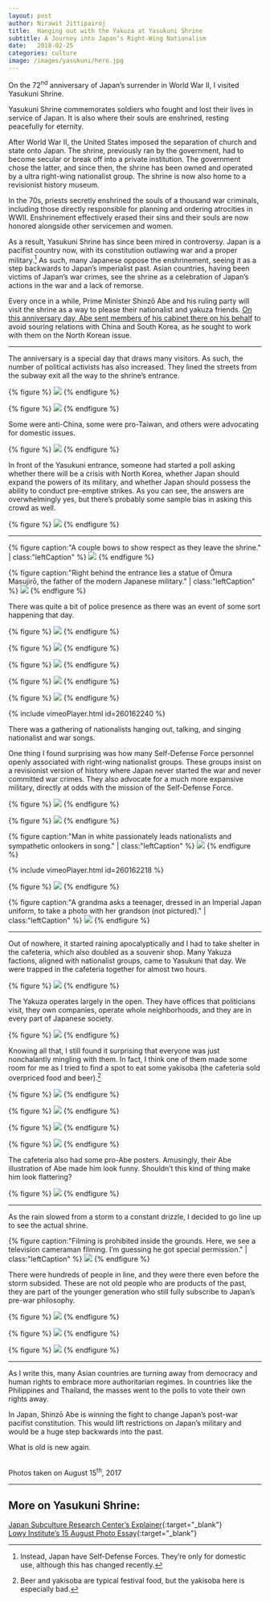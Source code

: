 ```yaml
---
layout: post
author: Nirawit Jittipairoj
title:  Hanging out with the Yakuza at Yasukuni Shrine
subtitle: A Journey into Japan’s Right-Wing Nationalism
date:   2018-02-25
categories: culture
image: /images/yasukuni/hero.jpg
---
```


On the 72<sup>nd</sup> anniversary of Japan’s surrender in World War II, I visited Yasukuni Shrine.

Yasukuni Shrine commemorates soldiers who fought and lost their lives in service of Japan. It is also where their souls are enshrined, resting peacefully for eternity.

After World War II, the United States imposed the separation of church and state onto Japan. The shrine, previously ran by the government, had to become secular or break off into a private institution. The government chose the latter, and since then, the shrine has been owned and operated by a ultra right-wing nationalist group. The shrine is now also home to a revisionist history museum.

In the 70s, priests secretly enshrined the souls of a thousand war criminals, including those directly responsible for planning and ordering atrocities in WWII. Enshrinement effectively erased their sins and their souls are now honored alongside other servicemen and women.

As a result, Yasukuni Shrine has since been mired in controversy. Japan is a pacifist country now, with its constitution outlawing war and a proper military.[^1] As such, many Japanese oppose the enshrinement, seeing it as a step backwards to Japan’s imperialist past. Asian countries, having been victims of Japan’s war crimes, see the shrine as a celebration of Japan’s actions in the war and a lack of remorse.

Every once in a while, Prime Minister Shinzō Abe and his ruling party will visit the shrine as a way to please their nationalist and yakuza friends. [On this anniversary day, Abe sent members of his cabinet there on his behalf](https://www.japantimes.co.jp/news/2017/08/15/national/politics-diplomacy/abe-cabinet-steer-clear-war-linked-yasukuni-shrine-anniversary-world-war-ii-surrender/) to avoid souring relations with China and South Korea, as he sought to work with them on the North Korean issue.

***

The anniversary is a special day that draws many visitors. As such, the number of political activists has also increased. They lined the streets from the subway exit all the way to the shrine’s entrance.

{% figure %}
![](/images/yasukuni/DSC03753.jpg)
{% endfigure %}

{% figure %}
![](/images/yasukuni/DSC03754.jpg)
{% endfigure %}

Some were anti-China, some were pro-Taiwan, and others were advocating for domestic issues.

{% figure %}
![](/images/yasukuni/DSC03751.jpg)
{% endfigure %}

In front of the Yasukuni entrance, someone had started a poll asking whether there will be a crisis with North Korea, whether Japan should expand the powers of its military, and whether Japan should possess the ability to conduct pre-emptive strikes. As you can see, the answers are overwhelmingly yes, but there’s probably some sample bias in asking this crowd as well.

{% figure %}
![](/images/yasukuni/DSC03757.jpg)
{% endfigure %}

***

{% figure caption:"A couple bows to show respect as they leave the shrine." | class:"leftCaption" %}
![](/images/yasukuni/DSC03761.jpg)
{% endfigure %}

{% figure caption:"Right behind the entrance lies a statue of Ōmura Masujirō, the father of the modern Japanese military." | class:"leftCaption" %}
![](/images/yasukuni/DSC03763.jpg)
{% endfigure %}

There was quite a bit of police presence as there was an event of some sort happening that day.

{% figure %}
![](/images/yasukuni/DSC03756.jpg)
{% endfigure %}

{% figure %}
![](/images/yasukuni/DSC03773.jpg)
{% endfigure %}

{% figure %}
![](/images/yasukuni/DSC03846.jpg)
{% endfigure %}

{% figure %}
![](/images/yasukuni/DSC03779.jpg)
{% endfigure %}

{% figure %}
![](/images/yasukuni/DSC03789.jpg)
{% endfigure %}

{% include vimeoPlayer.html id=260162240 %}

There was a gathering of nationalists hanging out, talking, and singing nationalist and war songs.

One thing I found surprising was how many Self-Defense Force personnel openly associated with right-wing nationalist groups. These groups insist on a revisionist version of history where Japan never started the war and never committed war crimes. They also advocate for a much more expansive military, directly at odds with the mission of the Self-Defense Force.

{% figure %}
![](/images/yasukuni/DSC03799.jpg)
{% endfigure %}

{% figure %}
![](/images/yasukuni/DSC03803.jpg)
{% endfigure %}

{% figure caption:"Man in white passionately leads nationalists and sympathetic onlookers in song." | class:"leftCaption" %}
![](/images/yasukuni/DSC03810.jpg)
{% endfigure %}

{% include vimeoPlayer.html id=260162218 %}

{% figure %}
![](/images/yasukuni/phone.jpg)
{% endfigure %}

{% figure caption:"A grandma asks a teenager, dressed in an Imperial Japan uniform, to take a photo with her grandson (not pictured)." | class:"leftCaption" %}
![](/images/yasukuni/DSC03818.jpg)
{% endfigure %}

***

Out of nowhere, it started raining apocalyptically and I had to take shelter in the cafeteria, which also doubled as a souvenir shop. Many Yakuza factions, aligned with nationalist groups, came to Yasukuni that day. We were trapped in the cafeteria together for almost two hours.

{% figure %}
![](/images/yasukuni/DSC03826.jpg)
{% endfigure %}

The Yakuza operates largely in the open. They have offices that politicians visit, they own companies, operate whole neighborhoods, and they are in every part of Japanese society. 

{% figure %}
![](/images/yasukuni/DSC03827.jpg)
{% endfigure %}

Knowing all that, I still found it surprising that everyone was just nonchalantly mingling with them. In fact, I think one of them made some room for me as I tried to find a spot to eat some yakisoba (the cafeteria sold overpriced food and beer).[^n]

{% figure %}
![](/images/yasukuni/DSC03831.jpg)
{% endfigure %}

{% figure %}
![](/images/yasukuni/DSC03834.jpg)
{% endfigure %}

{% figure %}
![](/images/yasukuni/DSC03843.jpg)
{% endfigure %}

{% figure %}
![](/images/yasukuni/DSC03835.jpg)
{% endfigure %}

The cafeteria also had some pro-Abe posters. Amusingly, their Abe illustration of Abe made him look funny. Shouldn’t this kind of thing make him look flattering?

{% figure %}
![](/images/yasukuni/DSC03840.jpg)
{% endfigure %}

***

As the rain slowed from a storm to a constant drizzle, I decided to go line up to see the actual shrine.

{% figure caption:"Filming is prohibited inside the grounds. Here, we see a television cameraman filming. I’m guessing he got special permission." | class:"leftCaption" %}
![](/images/yasukuni/DSC03848.jpg)
{% endfigure %}

There were hundreds of people in line, and they were there even  before the storm subsided. These are not old people who are products of the past, they are part of the younger generation who still fully subscribe to Japan’s pre-war philosophy.

{% figure %}
![](/images/yasukuni/DSC03854.jpg)
{% endfigure %}

{% figure %}
![](/images/yasukuni/DSC03868.jpg)
{% endfigure %}

{% figure %}
![](/images/yasukuni/DSC03870.jpg)
{% endfigure %}

***

As I write this, many Asian countries are turning away from democracy and human rights to embrace more authoritarian regimes. In countries like the Philippines and Thailand, the masses went to the polls to vote their own rights away.

In Japan, Shinzō Abe is winning the fight to change Japan’s post-war pacifist constitution. This would lift restrictions on Japan’s military and would be a huge step backwards into the past. 

What is old is new again.

<br><span class="black-60">Photos taken on August 15<sup>th</sup>, 2017</span>

***

## More on Yasukuni Shrine:

[Japan Subculture Research Center’s Explainer](http://www.japansubculture.com/yasukuni-shrine-the-nations-pacifying-shrine-that-angers-other-nations/){:target="_blank"}
<br>
[Lowy Institute’s 15 August Photo Essay](https://www.lowyinstitute.org/the-interpreter/photo-essay-yasukuni-shrine-15-august){:target="_blank"}

[^1]: Instead, Japan have Self-Defense Forces. They’re only for domestic use, although this has changed recently.
[^n]: Beer and yakisoba are typical festival food, but the yakisoba here is especially bad.